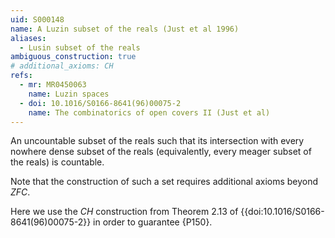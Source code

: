 ```yaml
---
uid: S000148
name: A Luzin subset of the reals (Just et al 1996)
aliases:
  - Lusin subset of the reals
ambiguous_construction: true
# additional_axioms: CH
refs:
  - mr: MR0450063
    name: Luzin spaces
  - doi: 10.1016/S0166-8641(96)00075-2
    name: The combinatorics of open covers II (Just et al)
---
```


An uncountable subset of the reals such that its intersection with
every nowhere dense subset of the reals (equivalently,
every meager subset of the reals) is countable.

Note that the construction of such a set requires additional axioms beyond $ZFC$.

Here we use the $CH$ construction from Theorem 2.13 of {{doi:10.1016/S0166-8641(96)00075-2}}
in order to guarantee {P150}.
